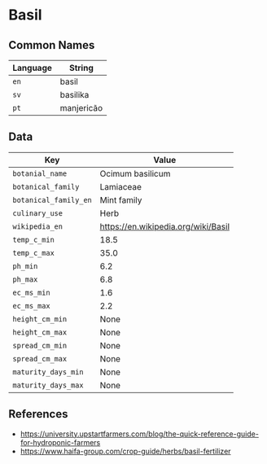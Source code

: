 # Basil

## Common Names

Language|String
-|-
`en`|basil
`sv`|basilika
`pt`|manjericão


## Data

Key|Value
-|-
`botanial_name`|Ocimum basilicum
`botanical_family`|Lamiaceae
`botanical_family_en`|Mint family
`culinary_use`|Herb
`wikipedia_en`|https://en.wikipedia.org/wiki/Basil
`temp_c_min`|18.5
`temp_c_max`|35.0
`ph_min`|6.2
`ph_max`|6.8
`ec_ms_min`|1.6
`ec_ms_max`|2.2
`height_cm_min`|None
`height_cm_max`|None
`spread_cm_min`|None
`spread_cm_max`|None
`maturity_days_min`|None
`maturity_days_max`|None


## References

* https://university.upstartfarmers.com/blog/the-quick-reference-guide-for-hydroponic-farmers
* https://www.haifa-group.com/crop-guide/herbs/basil-fertilizer
